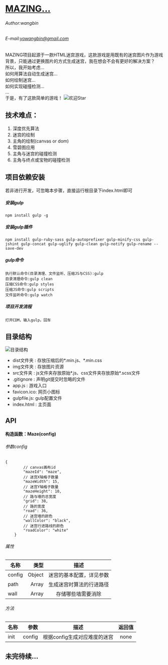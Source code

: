 # [MAZING...](http://yowangbin.com/maze/index.html)
###### Author:wangbin
###### E-mail:yowangbin@gmail.com
MAZING项目起源于一款HTML迷宫游戏，这款游戏是用既有的迷宫图片作为游戏背景，只能通过更换图片的方式生成迷宫，我在想会不会有更好的解决方案？   
所以，我开始考虑...        
如何用算法自动生成迷宫...       
如何绘制迷宫...       
如何实现碰撞检测...       
...     
于是，有了这款简单的游戏！
![](http://7xpx89.com1.z0.glb.clouddn.com/mazing.png "欢迎Star")
## 技术难点：
1. 深度优先算法    
2. 迷宫的绘制    
3. 主角的绘制(canvas or dom)    
4. 雪碧图应用    
5. 主角与迷宫的碰撞检测    
6. 主角与终点或宝物的碰撞检测    

## 项目依赖安装
若非进行开发，可忽略本步骤，直接运行根目录下index.html即可
##### 安装gulp
    npm install gulp -g
##### 安装gulp插件
    npm install gulp-ruby-sass gulp-autoprefixer gulp-minify-css gulp-jshint gulp-concat gulp-uglify gulp-clean gulp-notify gulp-rename --save-dev
##### gulp命令
    执行默认命令(目录清理、文件监听、压缩JS与CSS):gulp
    目录清理命令:gulp clean
    压缩CSS命令:gulp styles
    压缩JS命令:gulp scripts
    文件监听命令:gulp watch
##### 项目开发流程
    打开CDM，输入gulp，回车

## 目录结构
![目录结构](http://7xpx89.com1.z0.glb.clouddn.com/2016-06-08_125516.png "目录结构")  
* dist文件夹 : 存放压缩后的*.min.js、*.min.css
* img文件夹  : 存放图片资源
* src文件夹  : js文件夹存放原始*.js、css文件夹存放原始*.scss文件
* .gitignore : 声明git提交时忽略的文件
* app.js     : 游戏入口
* favicon.ico: 网页小图标
* gulpfile.js: gulp配置文件
* index.html : 主页面

## API
#### 构造函数：Maze(config)
###### 参数config
```
{
        // canvas画布id
        "mazeId": "maze",
        // 迷宫X轴格子数量
        "mazeWidth": 15,
        // 迷宫Y轴格子数量
        "mazeHeight": 10,
        // 路与墙的总宽度
        "grid": 38,
        // 路的宽度
        "road": 36,
        // 迷宫墙的颜色
        "wallColor": "black",
        // 迷宫行进路线的颜色
        "roadColor": "white"
    }
```
###### 属性
| 名称        | 类型   |  描述  |
| --------   | -----:  | :----:  |
|   config    | Object |  迷宫的基本配置，详见参数    |
| path        | Array  |  生成迷宫时算法的行进路径  |
|wall|Array|存储哪些墙需要消除 |
###### 方法
| 名称        | 参数   |  描述  |返回值 |
| --------   | -----:  | :----:  |:----:  |
|   init    | config |根据config生成对应难度的迷宫 |none|

## 未完待续...

